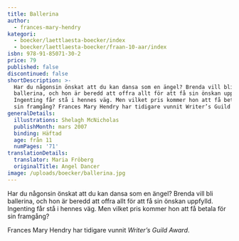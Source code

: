 ```yaml
---
title: Ballerina
author:
  - frances-mary-hendry
kategori:
  - boecker/laettlaesta-boecker/index
  - boecker/laettlaesta-boecker/fraan-10-aar/index
isbn: 978-91-85071-30-2
price: 79
published: false
discontinued: false
shortDescription: >-
  Har du någonsin önskat att du kan dansa som en ängel? Brenda vill bli
  ballerina, och hon är beredd att offra allt för att få sin önskan uppfylld.
  Ingenting får stå i hennes väg. Men vilket pris kommer hon att få betala för
  sin framgång? Frances Mary Hendry har tidigare vunnit Writer’s Guild Award.
generalDetails:
  illustrations: Shelagh McNicholas
  publishMonth: mars 2007
  binding: Häftad
  age: från 11
  numPages: '71'
translationDetails:
  translator: Maria Fröberg
  originalTitle: Angel Dancer
image: /uploads/boecker/ballerina.jpg
---
```

Har du någonsin önskat att du kan dansa som en ängel? Brenda vill bli ballerina, och hon är beredd att offra allt för att få sin önskan uppfylld. Ingenting får stå i hennes väg. Men vilket pris kommer hon att få betala för sin framgång?

Frances Mary Hendry har tidigare vunnit _Writer’s Guild Award_.

